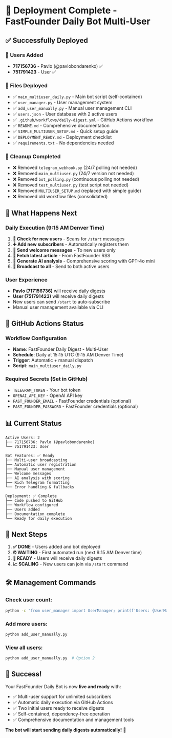 # 🎉 Deployment Complete - FastFounder Daily Bot Multi-User

## ✅ Successfully Deployed

### 👥 Users Added
- **717156736** - Pavlo (@pavlobondarenko) ✅
- **751791423** - User ✅

### 📁 Files Deployed
- ✅ `main_multiuser_daily.py` - Main bot script (self-contained)
- ✅ `user_manager.py` - User management system
- ✅ `add_user_manually.py` - Manual user management CLI
- ✅ `users.json` - User database with 2 active users
- ✅ `.github/workflows/daily-digest.yml` - GitHub Actions workflow
- ✅ `README.md` - Comprehensive documentation
- ✅ `SIMPLE_MULTIUSER_SETUP.md` - Quick setup guide
- ✅ `DEPLOYMENT_READY.md` - Deployment checklist
- ✅ `requirements.txt` - No dependencies needed

### 🧹 Cleanup Completed
- ❌ Removed `telegram_webhook.py` (24/7 polling not needed)
- ❌ Removed `main_multiuser.py` (24/7 version not needed)
- ❌ Removed `bot_polling.py` (continuous polling not needed)
- ❌ Removed `test_multiuser.py` (test script not needed)
- ❌ Removed `MULTIUSER_SETUP.md` (replaced with simple guide)
- ❌ Removed old workflow files (consolidated)

## 🚀 What Happens Next

### Daily Execution (9:15 AM Denver Time)
1. **👥 Check for new users** - Scans for `/start` messages
2. **➕ Add new subscribers** - Automatically registers them
3. **💌 Send welcome messages** - To new users only
4. **📡 Fetch latest article** - From FastFounder RSS
5. **🤖 Generate AI analysis** - Comprehensive scoring with GPT-4o mini
6. **📱 Broadcast to all** - Send to both active users

### User Experience
- **Pavlo (717156736)** will receive daily digests
- **User (751791423)** will receive daily digests
- New users can send `/start` to auto-subscribe
- Manual user management available via CLI

## 🔧 GitHub Actions Status

### Workflow Configuration
- **Name**: FastFounder Daily Digest - Multi-User
- **Schedule**: Daily at 15:15 UTC (9:15 AM Denver Time)
- **Trigger**: Automatic + manual dispatch
- **Script**: `main_multiuser_daily.py`

### Required Secrets (Set in GitHub)
- `TELEGRAM_TOKEN` - Your bot token
- `OPENAI_API_KEY` - OpenAI API key
- `FAST_FOUNDER_EMAIL` - FastFounder credentials (optional)
- `FAST_FOUNDER_PASSWORD` - FastFounder credentials (optional)

## 📊 Current Status

```
Active Users: 2
├── 717156736: Pavlo (@pavlobondarenko)
└── 751791423: User

Bot Features: ✅ Ready
├── Multi-user broadcasting
├── Automatic user registration
├── Manual user management
├── Welcome messages
├── AI analysis with scoring
├── Rich Telegram formatting
└── Error handling & fallbacks

Deployment: ✅ Complete
├── Code pushed to GitHub
├── Workflow configured
├── Users added
├── Documentation complete
└── Ready for daily execution
```

## 🎯 Next Steps

1. **✅ DONE** - Users added and bot deployed
2. **⏰ WAITING** - First automated run (next 9:15 AM Denver time)
3. **📱 READY** - Users will receive daily digests
4. **📈 SCALING** - New users can join via `/start` command

## 🛠️ Management Commands

### Check user count:
```bash
python -c "from user_manager import UserManager; print(f'Users: {UserManager().get_user_count()}')"
```

### Add more users:
```bash
python add_user_manually.py
```

### View all users:
```bash
python add_user_manually.py  # Option 2
```

## 🎉 Success!

Your FastFounder Daily Bot is now **live and ready** with:
- ✅ Multi-user support for unlimited subscribers
- ✅ Automatic daily execution via GitHub Actions
- ✅ Two initial users ready to receive digests
- ✅ Self-contained, dependency-free operation
- ✅ Comprehensive documentation and management tools

**The bot will start sending daily digests automatically!** 🚀 
